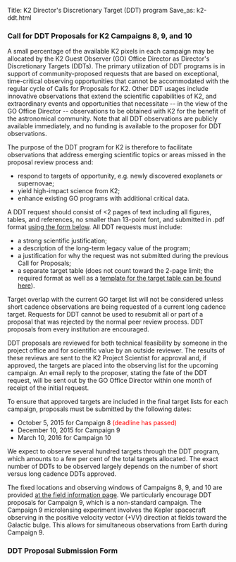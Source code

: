 Title: K2 Director's Discretionary Target (DDT) program
Save_as: k2-ddt.html


### Call for DDT Proposals for K2 Campaigns 8, 9, and 10

A small percentage of the available K2 pixels in each campaign may be allocated by the K2 Guest Observer (GO) Office Director as Director's Discretionary Targets (DDTs).  The primary utilization of DDT programs is in support of community-proposed requests that are based on exceptional, time-critical observing opportunities that cannot be accommodated with the regular cycle of Calls for Proposals for K2. Other DDT usages include innovative observations that extend the scientific capabilities of K2, and extraordinary events and opportunities that necessitate -- in the view of the GO Office Director -- observations to be obtained with K2 for the benefit of the astronomical community.  Note that all DDT observations are publicly available immediately, and no funding is available to the proposer for DDT observations. 

The purpose of the DDT program for K2 is therefore to facilitate observations that address emerging scientific topics or areas missed in the proposal review process and:

* respond to targets of opportunity, e.g. newly discovered exoplanets or supernovae;
* yield high-impact science from K2;
* enhance existing GO programs with additional critical data.

A DDT request should consist of <2 pages of text including all figures, tables, and references, no smaller than 13-point font, and submitted in .pdf format [using the form below](#submissionform).  All DDT requests must include:

* a strong scientific justification;
* a description of the long-term legacy value of the program;
* a justification for why the request was not submitted during the previous Call for Proposals;
* a separate target table (does not count toward the 2-page limit; the required format as well as a [template for the target table can be found here](http://keplerscience.arc.nasa.gov/K2/ProposalPreparationTargetTable.shtml)).

Target overlap with the current GO target list will not be considered unless short cadence observations are being requested of a current long cadence target. Requests for DDT cannot be used to resubmit all or part of a proposal that was rejected by the normal peer review process. DDT proposals from every institution are encouraged.

DDT proposals are reviewed for both technical feasibility by someone in the project office and for scientific value by an outside reviewer.  The results of these reviews are sent to the K2 Project Scientist for approval and, if approved, the targets are placed into the observing list for the upcoming campaign.  An email reply to the proposer, stating the fate of the DDT request, will be sent out by the GO Office Director within one month of receipt of the initial request.

To ensure that approved targets are included in the final target lists for each campaign, proposals must be submitted by the following dates:

* October 5, 2015 for Campaign 8 <font color=red> (deadline has passed)</font>
* December 10, 2015 for Campaign 9
* March 10, 2016 for Campaign 10
 
We expect to observe several hundred targets through the DDT program, which amounts to a few per cent of the total targets allocated. The exact number of DDTs to be observed largely depends on the number of short versus long cadence DDTs approved. 

The fixed locations and observing windows of Campaigns 8, 9, and 10 are provided [at the field information page](k2-fields.html).  We particularly encourage DDT proposals for Campaign 9, which is a non-standard campaign. The Campaign 9 microlensing experiment involves the Kepler spacecraft observing in the positive velocity vector (+VV) direction at fields toward the Galactic bulge. This allows for simultaneous observations from Earth during Campaign 9. 


 
### DDT Proposal Submission Form 
<a name="submissionform"></a>

<script type="text/javascript" src="http://form.jotform.us/jsform/52528572176158"></script>





